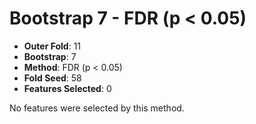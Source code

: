 # Bootstrap 7 - FDR (p < 0.05)

- **Outer Fold**: 11
- **Bootstrap**: 7
- **Method**: FDR (p < 0.05)
- **Fold Seed**: 58
- **Features Selected**: 0

No features were selected by this method.
